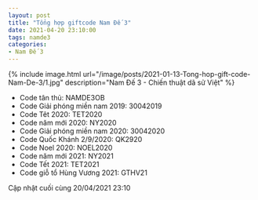 ```yaml
---
layout: post
title: "Tổng hợp giftcode Nam Đế 3"
date: 2021-04-20 23:10:00
tags: namde3
categories:
- Nam Đế 3
---
```


{% include image.html url="/image/posts/2021-01-13-Tong-hop-gift-code-Nam-De-3/1.jpg" description="Nam Đế 3 - Chiến thuật dã sử Việt" %}

- Code tân thủ: NAMDE3OB
- Code Giải phóng miền nam 2019: 30042019
- Code Têt 2020: TET2020
- Code năm mới 2020: NY2020
- Code Giải phóng miền nam 2020: 30042020
- Code Quốc Khánh 2/9/2020: QK2920
- Code Noel 2020: NOEL2020
- Code năm mới 2021: NY2021
- Code Tết 2021: TET2021
- Code giỗ tổ Hùng Vương 2021: GTHV21

Cập nhật cuối cùng 20/04/2021 23:10

